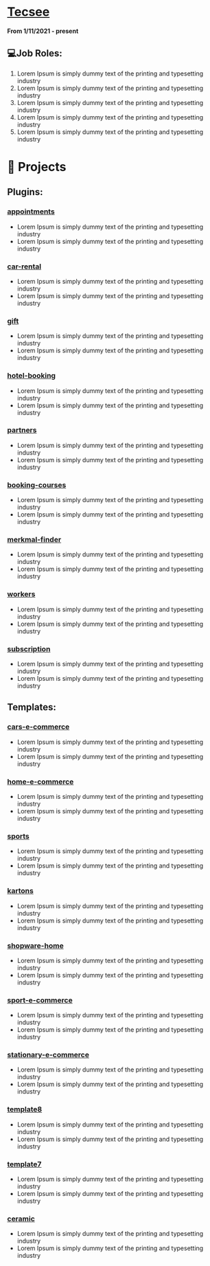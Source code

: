 # [Tecsee](https://tecsee.de/en/)

**From 1/11/2021 - present**

## 💻Job Roles:
1. Lorem Ipsum is simply dummy text of the printing and typesetting industry
2. Lorem Ipsum is simply dummy text of the printing and typesetting industry
3. Lorem Ipsum is simply dummy text of the printing and typesetting industry
4. Lorem Ipsum is simply dummy text of the printing and typesetting industry
5. Lorem Ipsum is simply dummy text of the printing and typesetting industry

# 📝 Projects

## Plugins:

### [appointments](http://appointments.dev.tecsee.de/)
- Lorem Ipsum is simply dummy text of the printing and typesetting industry
- Lorem Ipsum is simply dummy text of the printing and typesetting industry

### [car-rental](https://car-rental.dev.tecsee.de/vermietung)
- Lorem Ipsum is simply dummy text of the printing and typesetting industry
- Lorem Ipsum is simply dummy text of the printing and typesetting industry

### [gift](https://gift.dev.tecsee.de/)
- Lorem Ipsum is simply dummy text of the printing and typesetting industry
- Lorem Ipsum is simply dummy text of the printing and typesetting industry

### [hotel-booking](https://hotel-booking-system.dev.tecsee.de/)
- Lorem Ipsum is simply dummy text of the printing and typesetting industry
- Lorem Ipsum is simply dummy text of the printing and typesetting industry

### [partners](https://partners.dev.tecsee.de/)
- Lorem Ipsum is simply dummy text of the printing and typesetting industry
- Lorem Ipsum is simply dummy text of the printing and typesetting industry

### [booking-courses](https://test-booking-courses.dev.tecsee.de/)
- Lorem Ipsum is simply dummy text of the printing and typesetting industry
- Lorem Ipsum is simply dummy text of the printing and typesetting industry

### [merkmal-finder](https://test-merkmal-finder.dev.tecsee.de/)
- Lorem Ipsum is simply dummy text of the printing and typesetting industry
- Lorem Ipsum is simply dummy text of the printing and typesetting industry

### [workers](https://workers.dev.tecsee.de/)
- Lorem Ipsum is simply dummy text of the printing and typesetting industry
- Lorem Ipsum is simply dummy text of the printing and typesetting industry

### [subscription](https://laravel.dev.tecsee.de/)
- Lorem Ipsum is simply dummy text of the printing and typesetting industry
- Lorem Ipsum is simply dummy text of the printing and typesetting industry

## Templates:

### [cars-e-commerce](https://cars-e-commerce.dev.tecsee.de/)
- Lorem Ipsum is simply dummy text of the printing and typesetting industry
- Lorem Ipsum is simply dummy text of the printing and typesetting industry

### [home-e-commerce](https://home-e-commerce.dev.tecsee.de/)
- Lorem Ipsum is simply dummy text of the printing and typesetting industry
- Lorem Ipsum is simply dummy text of the printing and typesetting industry

### [sports](http://sports.dev.tecsee.de/)
- Lorem Ipsum is simply dummy text of the printing and typesetting industry
- Lorem Ipsum is simply dummy text of the printing and typesetting industry

### [kartons](http://kartons-temp.dev.tecsee.de/)
- Lorem Ipsum is simply dummy text of the printing and typesetting industry
- Lorem Ipsum is simply dummy text of the printing and typesetting industry

### [shopware-home](https://shopware-home-theme.dev.tecsee.de/)
- Lorem Ipsum is simply dummy text of the printing and typesetting industry
- Lorem Ipsum is simply dummy text of the printing and typesetting industry

### [sport-e-commerce](https://sport-e-commerce.dev.tecsee.de/)
- Lorem Ipsum is simply dummy text of the printing and typesetting industry
- Lorem Ipsum is simply dummy text of the printing and typesetting industry

### [stationary-e-commerce](http://stationary-e-commerce.dev.tecsee.de/)
- Lorem Ipsum is simply dummy text of the printing and typesetting industry
- Lorem Ipsum is simply dummy text of the printing and typesetting industry

### [template8](https://template8.wawihost.de/)
- Lorem Ipsum is simply dummy text of the printing and typesetting industry
- Lorem Ipsum is simply dummy text of the printing and typesetting industry

### [template7](https://template7.wawihost.de/)
- Lorem Ipsum is simply dummy text of the printing and typesetting industry
- Lorem Ipsum is simply dummy text of the printing and typesetting industry

### [ceramic](https://radany.de/)
- Lorem Ipsum is simply dummy text of the printing and typesetting industry
- Lorem Ipsum is simply dummy text of the printing and typesetting industry
